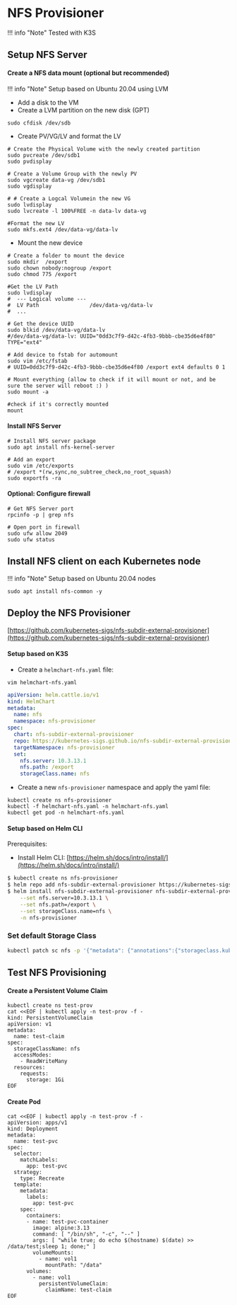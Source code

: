 # NFS Provisioner

!!! info "Note"
    Tested with K3S

## Setup NFS Server

#### Create a NFS data mount (optional but recommended)

!!! info "Note"
    Setup based on Ubuntu 20.04 using LVM

- Add a disk to the VM
- Create a LVM partition on the new disk (GPT)

```shell
sudo cfdisk /dev/sdb
```

- Create PV/VG/LV and format the LV

```shell
# Create the Physical Volume with the newly created partition
sudo pvcreate /dev/sdb1
sudo pvdisplay

# Create a Volume Group with the newly PV
sudo vgcreate data-vg /dev/sdb1
sudo vgdisplay

# # Create a Logcal Volumein the new VG
sudo lvdisplay
sudo lvcreate -l 100%FREE -n data-lv data-vg

#Format the new LV
sudo mkfs.ext4 /dev/data-vg/data-lv

```

- Mount the new device

```shell
# Create a folder to mount the device
sudo mkdir  /export
sudo chown nobody:nogroup /export
sudo chmod 775 /export

#Get the LV Path
sudo lvdisplay
#  --- Logical volume ---
#  LV Path                /dev/data-vg/data-lv
#  ...

# Get the device UUID
sudo blkid /dev/data-vg/data-lv
#/dev/data-vg/data-lv: UUID="0dd3c7f9-d42c-4fb3-9bbb-cbe35d6e4f80" TYPE="ext4"

# Add device to fstab for automount
sudo vim /etc/fstab
# UUID=0dd3c7f9-d42c-4fb3-9bbb-cbe35d6e4f80 /export ext4 defaults 0 1

# Mount everything (allow to check if it will mount or not, and be sure the server will reboot :) )
sudo mount -a

#check if it's correctly mounted 
mount

```

#### Install NFS Server

```shell
# Install NFS server package
sudo apt install nfs-kernel-server

# Add an export
sudo vim /etc/exports
# /export *(rw,sync,no_subtree_check,no_root_squash)
sudo exportfs -ra
```

#### Optional: Configure firewall

```shell
# Get NFS Server port
rpcinfo -p | grep nfs

# Open port in firewall
sudo ufw allow 2049
sudo ufw status
```

## Install NFS client on each Kubernetes node

!!! info "Note"
    Setup based on Ubuntu 20.04 nodes

```shell
sudo apt install nfs-common -y
```

## Deploy the NFS Provisioner

[https://github.com/kubernetes-sigs/nfs-subdir-external-provisioner](https://github.com/kubernetes-sigs/nfs-subdir-external-provisioner)

#### Setup based on K3S

- Create a `helmchart-nfs.yaml` file:

```shell
vim helmchart-nfs.yaml
```

```yaml
apiVersion: helm.cattle.io/v1
kind: HelmChart
metadata:
  name: nfs
  namespace: nfs-provisioner
spec:
  chart: nfs-subdir-external-provisioner
  repo: https://kubernetes-sigs.github.io/nfs-subdir-external-provisioner
  targetNamespace: nfs-provisioner
  set:
    nfs.server: 10.3.13.1
    nfs.path: /export
    storageClass.name: nfs
```

- Create a new `nfs-provisioner` namespace and apply the yaml file:

```shell
kubectl create ns nfs-provisioner
kubectl -f helmchart-nfs.yaml -n helmchart-nfs.yaml
kubectl get pod -n helmchart-nfs.yaml
```

#### Setup based on Helm CLI

Prerequisites:

- Install Helm CLI: [https://helm.sh/docs/intro/install/](https://helm.sh/docs/intro/install/)

```sh
$ kubectl create ns nfs-provisioner
$ helm repo add nfs-subdir-external-provisioner https://kubernetes-sigs.github.io/nfs-subdir-external-provisioner/
$ helm install nfs-subdir-external-provisioner nfs-subdir-external-provisioner/nfs-subdir-external-provisioner \
    --set nfs.server=10.3.13.1 \
    --set nfs.path=/export \
    --set storageClass.name=nfs \
    -n nfs-provisioner
```

### Set default Storage Class

```sh
kubectl patch sc nfs -p '{"metadata": {"annotations":{"storageclass.kubernetes.io/is-default-class":"true"}}}'
```

## Test NFS Provisioning

#### Create a Persistent Volume Claim

```shell
kubectl create ns test-prov
cat <<EOF | kubectl apply -n test-prov -f -
kind: PersistentVolumeClaim
apiVersion: v1
metadata:
  name: test-claim
spec:
  storageClassName: nfs
  accessModes:
    - ReadWriteMany
  resources:
    requests:
      storage: 1Gi
EOF
```

#### Create Pod

```shell
cat <<EOF | kubectl apply -n test-prov -f -
apiVersion: apps/v1
kind: Deployment
metadata:
  name: test-pvc
spec:
  selector:
    matchLabels:
      app: test-pvc
  strategy:
    type: Recreate
  template:
    metadata:
      labels:
        app: test-pvc
    spec:
      containers:
      - name: test-pvc-container
        image: alpine:3.13
        command: [ "/bin/sh", "-c", "--" ]
        args: [ "while true; do echo $(hostname) $(date) >> /data/test;sleep 1; done;" ]
        volumeMounts:
          - name: vol1
            mountPath: "/data"
      volumes:
        - name: vol1
          persistentVolumeClaim:
            claimName: test-claim
EOF
```
